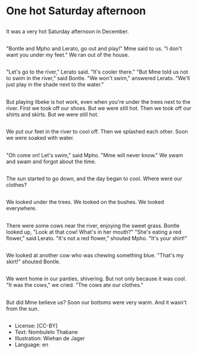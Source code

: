 # One hot Saturday afternoon

##
It was a very hot Saturday afternoon in December.

##
"Bontle and Mpho and Lerato, go out and play!" Mme said to us. "I don't want you under my feet." We ran out of the house.

##
"Let's go to the river," Lerato said. "It's cooler there." "But Mme told us not to swim in the river," said Bontle. "We won't swim," answered Lerato. "We'll just play in the shade next to the water."

##
But playing libeke is hot work, even when you're under the trees next to the river. First we took off our shoes. But we were still hot. Then we took off our shirts and skirts. But we were still hot.

##
We put our feet in the river to cool off. Then we splashed each other. Soon we were soaked with water.

##
"Oh come on! Let's swim," said Mpho. "Mme will never know." We swam and swam and forgot about the time.

##
The sun started to go down, and the day began to cool. Where were our clothes?

##
We looked under the trees. We looked on the bushes. We looked everywhere.

##
There were some cows near the river, enjoying the sweet grass. Bontle looked up, "Look at that cow! What's in her mouth?" "She's eating a red flower," said Lerato. "It's not a red flower," shouted Mpho. "It's your shirt!"

##
We looked at another cow who was chewing something blue. "That's my skirt!" shouted Bontle.

##
We went home in our panties, shivering. But not only because it was cool. "It was the cows," we cried. "The cows ate our clothes."

##
But did Mme believe us? Soon our bottoms were very warm. And it wasn't from the sun.

##
* License: [CC-BY]
* Text: Nombulelo Thabane
* Illustration: Wiehan de Jager
* Language: en
